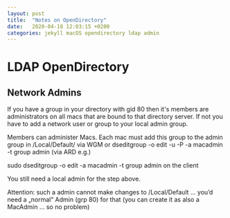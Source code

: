```yaml
---
layout: post
title:  "Notes on OpenDirectory"
date:   2020-04-18 12:03:15 +0200
categories: jekyll macOS opendirectory ldap admin
---
```



# LDAP OpenDirectory

## Network Admins
If you have a group in your directory with gid 80 then it's members are administrators on all macs that are bound to that directory server. If not you have to add a network user or group to your local admin group.

Members can administer Macs. Each mac must add this group to the admin group in /Local/Default/ via WGM or
dseditgroup -o edit -u <localadmin> -P <pass> -a macadmin -t group admin (via ARD e.g.)

sudo dseditgroup -o edit -a macadmin -t group admin on the client

You still need a local admin for the step above.

Attention: such a admin cannot make changes to /Local/Default … you’d need a „normal“ Admin (grp 80) for that (you can create it as also a MacAdmin … so no problem)

